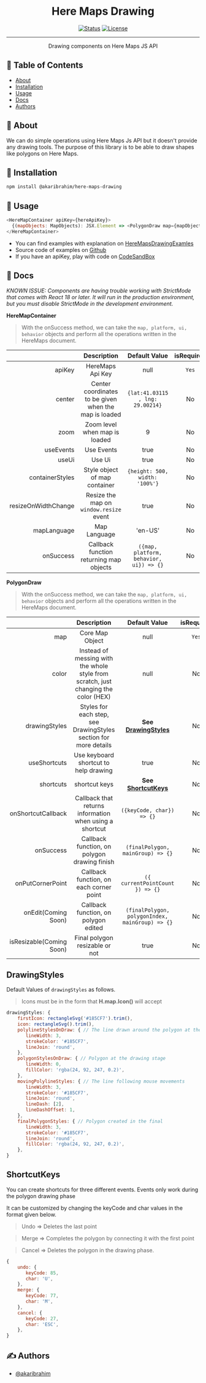 <h1 align="center">Here Maps Drawing</h1>

<div align="center">

[![Status](https://img.shields.io/badge/status-active-success.svg)]()
[![License](https://img.shields.io/badge/license-MIT-blue.svg)](/LICENSE)

</div>

---

<p align="center"> Drawing components on Here Maps JS API
    <br> 
</p>

## 📝 Table of Contents

- [About](#about)
- [Installation](#installation)
- [Usage](#usage)
- [Docs](#docs)
- [Authors](#authors)

## 🧐 About <a name = "about"></a>

We can do simple operations using Here Maps Js API but it doesn't provide any drawing tools. The purpose of this library is to be able to draw shapes like polygons on Here Maps.

## 🏁 Installation <a name = "installation"></a>

```bash
npm install @akaribrahim/here-maps-drawing
```

## 🎈 Usage <a name="usage"></a>

```js
<HereMapContainer apiKey={hereApiKey}>
  {(mapObjects: MapObjects): JSX.Element => <PolygonDraw map={mapObjects.map} />}
</HereMapContainer>
```

- You can find examples with explanation on [HereMapsDrawingExamles](https://akaribrahim.github.io/here-maps-drawing-examples/)
- Source code of examples on [Github](https://github.com/akaribrahim/here-maps-drawing-examples)
- If you have an apiKey, play with code on [CodeSandBox](https://codesandbox.io/s/akaribrahim-here-maps-drawing-311tkh?file=/src/App.js)

## 🎈 Docs <a name="docs"></a>

_KNOWN ISSUE: Components are having trouble working with StrictMode that comes with React 18 or later. It will run in the production environment, but you must disable StrictMode in the development environment._

**HereMapContainer**

> With the onSuccess method, we can take the `map, platform, ui, behavior` objects and perform all the operations written in the HereMaps document.

|                     |                      Description                      |              Default Value              | isRequired |
| ------------------: | :---------------------------------------------------: | :-------------------------------------: | :--------: |
|              apiKey |                   HereMaps Api Key                    |                  null                   |   `Yes`    |
|              center | Center coordinates to be given when the map is loaded |    `{lat:41.03115 , lng: 29.00214}`     |     No     |
|                zoom |             Zoom level when map is loaded             |                    9                    |     No     |
|           useEvents |                      Use Events                       |                  true                   |     No     |
|               useUi |                        Use Ui                         |                  true                   |     No     |
|     containerStyles |             Style object of map container             |     `{height: 500, width: '100%'}`      |     No     |
| resizeOnWidthChange |        Resize the map on `window.resize` event        |                  true                   |     No     |
|         mapLanguage |                     Map Language                      |                 'en-US'                 |     No     |
|           onSuccess |        Callback function returning map objects        | `({map, platform, behavior, ui}) => {}` |     No     |

**PolygonDraw**

> With the onSuccess method, we can take the `map, platform, ui, behavior` objects and perform all the operations written in the HereMaps document.

|                          |                                     Description                                     |                  Default Value                  | isRequired |
| -----------------------: | :---------------------------------------------------------------------------------: | :---------------------------------------------: | :--------: |
|                      map |                                   Core Map Object                                   |                      null                       |   `Yes`    |
|                    color | Instead of messing with the whole style from scratch, just changing the color (HEX) |                      null                       |     No     |
|            drawingStyles |          Styles for each step, see DrawingStyles section for more details           |     **See [DrawingStyles](#DrawingStyles)**     |     No     |
|             useShortcuts |                        Use keyboard shortcut to help drawing                        |                      true                       |     No     |
|                shortcuts |                                    shortcut keys                                    |      **See [ShortcutKeys](#ShortcutKeys)**      |     No     |
|       onShortcutCallback |               Callback that returns information when using a shortcut               |            `({keyCode, char}) => {}`            |     No     |
|                onSuccess |                    Callback function, on polygon drawing finish                     |        `(finalPolygon, mainGroup) => {}`        |     No     |
|         onPutCornerPoint |                       Callback function, on each corner point                       |         `({ currentPointCount }) => {}`         |     No     |
|      onEdit(Coming Soon) |                        Callback function, on polygon edited                         | `(finalPolygon, polygonIndex, mainGroup) => {}` |     No     |
| isResizable(Coming Soon) |                           Final polygon resizable or not                            |                      true                       |     No     |

## DrawingStyles

Default Values of `drawingStyles` as follows.

> Icons must be in the form that **H.map.Icon()** will accept

```js
drawingStyles: {
    firstIcon: rectangleSvg('#185CF7').trim(),
    icon: rectangleSvg().trim(),
    polylineStylesOnDraw: { // The line drawn around the polygon at the drawing stage
       lineWidth: 3,
       strokeColor: '#185CF7',
       lineJoin: 'round',
    },
    polygonStylesOnDraw: { // Polygon at the drawing stage
       lineWidth: 0,
       fillColor: 'rgba(24, 92, 247, 0.2)',
    },
    movingPolylineStyles: { // The line following mouse movements
       lineWidth: 3,
       strokeColor: '#185CF7',
       lineJoin: 'round',
       lineDash: [2],
       lineDashOffset: 1,
    },
    finalPolygonStyles: { // Polygon created in the final
       lineWidth: 3,
       strokeColor: '#185CF7',
       lineJoin: 'round',
       fillColor: 'rgba(24, 92, 247, 0.2)',
    },
}
```

## ShortcutKeys

You can create shortcuts for three different events. Events only work during the polygon drawing phase

It can be customized by changing the keyCode and char values in the format given below.

> Undo => Deletes the last point

> Merge => Completes the polygon by connecting it with the first point

> Cancel => Deletes the polygon in the drawing phase.

```js
{
    undo: {
       keyCode: 85,
       char: 'U',
    },
    merge: {
       keyCode: 77,
       char: 'M',
    },
    cancel: {
       keyCode: 27,
       char: 'ESC',
    },
}
```

## ✍️ Authors <a name = "authors"></a>

- [@akaribrahim](https://github.com/akaribrahim)
